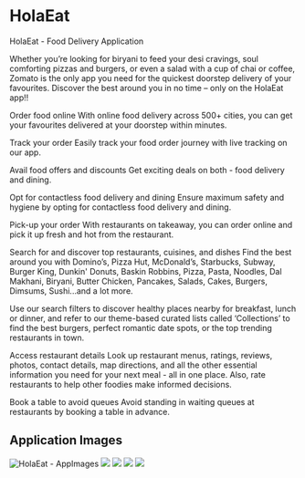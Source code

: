 # HolaEat
HolaEat - Food Delivery Application

Whether you’re looking for biryani to feed your desi cravings, soul comforting pizzas and burgers, or even a salad with a cup of chai or coffee, Zomato is the only app you need for the quickest doorstep delivery of your favourites. Discover the best around you in no time – only on the HolaEat app!!

Order food online
With online food delivery across 500+ cities, you can get your favourites delivered at your doorstep within minutes.

Track your order
Easily track your food order journey with live tracking on our app.

Avail food offers and discounts
Get exciting deals on both - food delivery and dining.

Opt for contactless food delivery and dining
Ensure maximum safety and hygiene by opting for contactless food delivery and dining.

Pick-up your order
With restaurants on takeaway, you can order online and pick it up fresh and hot from the restaurant.

Search for and discover top restaurants, cuisines, and dishes
Find the best around you with Domino’s, Pizza Hut, McDonald’s, Starbucks, Subway, Burger King, Dunkin' Donuts, Baskin Robbins, Pizza, Pasta, Noodles, Dal Makhani, Biryani, Butter Chicken, Pancakes, Salads, Cakes, Burgers, Dimsums, Sushi...and a lot more.

Use our search filters to discover healthy places nearby for breakfast, lunch or dinner, and refer to our theme-based curated lists called ‘Collections’ to find the best burgers, perfect romantic date spots, or the top trending restaurants in town.

Access restaurant details
Look up restaurant menus, ratings, reviews, photos, contact details, map directions, and all the other essential information you need for your next meal - all in one place. Also, rate restaurants to help other foodies make informed decisions.

Book a table to avoid queues
Avoid standing in waiting queues at restaurants by booking a table in advance.


## Application Images
 ![HolaEat - AppImages](https://github.com/Pranavjain23/HolaEat/raw/master/images/1.png)
 ![](https://github.com/Pranavjain23/HolaEat/raw/master/images/2.png)
 ![](https://github.com/Pranavjain23/HolaEat/raw/master/images/3.png)
 ![](https://github.com/Pranavjain23/HolaEat/raw/master/images/4.png)
 ![](https://github.com/Pranavjain23/HolaEat/raw/master/images/5.png)
 
